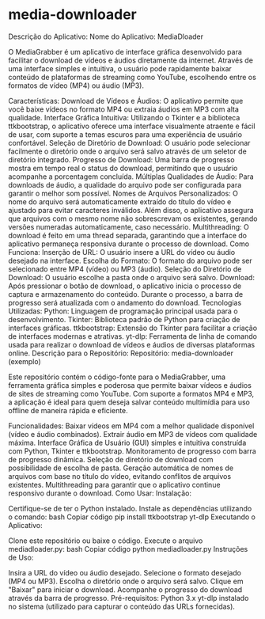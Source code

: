 # media-downloader
Descrição do Aplicativo:
Nome do Aplicativo: MediaDloader

O MediaGrabber é um aplicativo de interface gráfica desenvolvido para facilitar o download de vídeos e áudios diretamente da internet. Através de uma interface simples e intuitiva, o usuário pode rapidamente baixar conteúdo de plataformas de streaming como YouTube, escolhendo entre os formatos de vídeo (MP4) ou áudio (MP3).

Características:
Download de Vídeos e Áudios: O aplicativo permite que você baixe vídeos no formato MP4 ou extraia áudios em MP3 com alta qualidade.
Interface Gráfica Intuitiva: Utilizando o Tkinter e a biblioteca ttkbootstrap, o aplicativo oferece uma interface visualmente atraente e fácil de usar, com suporte a temas escuros para uma experiência de usuário confortável.
Seleção de Diretório de Download: O usuário pode selecionar facilmente o diretório onde o arquivo será salvo através de um seletor de diretório integrado.
Progresso de Download: Uma barra de progresso mostra em tempo real o status do download, permitindo que o usuário acompanhe a porcentagem concluída.
Múltiplas Qualidades de Áudio: Para downloads de áudio, a qualidade do arquivo pode ser configurada para garantir o melhor som possível.
Nomes de Arquivos Personalizados: O nome do arquivo será automaticamente extraído do título do vídeo e ajustado para evitar caracteres inválidos. Além disso, o aplicativo assegura que arquivos com o mesmo nome não sobrescrevam os existentes, gerando versões numeradas automaticamente, caso necessário.
Multithreading: O download é feito em uma thread separada, garantindo que a interface do aplicativo permaneça responsiva durante o processo de download.
Como Funciona:
Inserção de URL: O usuário insere a URL do vídeo ou áudio desejado na interface.
Escolha do Formato: O formato do arquivo pode ser selecionado entre MP4 (vídeo) ou MP3 (áudio).
Seleção do Diretório de Download: O usuário escolhe a pasta onde o arquivo será salvo.
Download: Após pressionar o botão de download, o aplicativo inicia o processo de captura e armazenamento do conteúdo. Durante o processo, a barra de progresso será atualizada com o andamento do download.
Tecnologias Utilizadas:
Python: Linguagem de programação principal usada para o desenvolvimento.
Tkinter: Biblioteca padrão de Python para criação de interfaces gráficas.
ttkbootstrap: Extensão do Tkinter para facilitar a criação de interfaces modernas e atrativas.
yt-dlp: Ferramenta de linha de comando usada para realizar o download de vídeos e áudios de diversas plataformas online.
Descrição para o Repositório:
Repositório: media-downloader (exemplo)

Este repositório contém o código-fonte para o MediaGrabber, uma ferramenta gráfica simples e poderosa que permite baixar vídeos e áudios de sites de streaming como YouTube. Com suporte a formatos MP4 e MP3, a aplicação é ideal para quem deseja salvar conteúdo multimídia para uso offline de maneira rápida e eficiente.

Funcionalidades:
Baixar vídeos em MP4 com a melhor qualidade disponível (vídeo e áudio combinados).
Extrair áudio em MP3 de vídeos com qualidade máxima.
Interface Gráfica de Usuário (GUI) simples e intuitiva construída com Python, Tkinter e ttkbootstrap.
Monitoramento de progresso com barra de progresso dinâmica.
Seleção de diretório de download com possibilidade de escolha de pasta.
Geração automática de nomes de arquivos com base no título do vídeo, evitando conflitos de arquivos existentes.
Multithreading para garantir que o aplicativo continue responsivo durante o download.
Como Usar:
Instalação:

Certifique-se de ter o Python instalado.
Instale as dependências utilizando o comando:
bash
Copiar código
pip install ttkbootstrap yt-dlp
Executando o Aplicativo:

Clone este repositório ou baixe o código.
Execute o arquivo mediadloader.py:
bash
Copiar código
python mediadloader.py
Instruções de Uso:

Insira a URL do vídeo ou áudio desejado.
Selecione o formato desejado (MP4 ou MP3).
Escolha o diretório onde o arquivo será salvo.
Clique em "Baixar" para iniciar o download.
Acompanhe o progresso do download através da barra de progresso.
Pré-requisitos:
Python 3.x
yt-dlp instalado no sistema (utilizado para capturar o conteúdo das URLs fornecidas).
